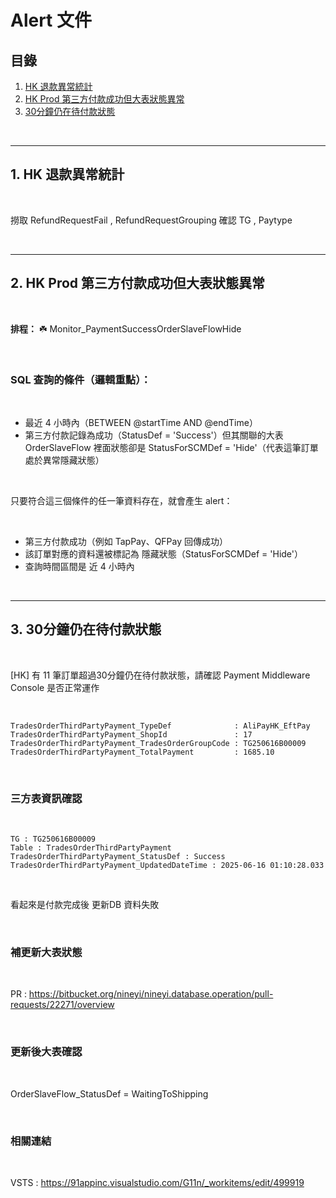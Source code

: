 # Alert 文件

## 目錄
1. [HK 退款異常統計](#1-hk-退款異常統計)
2. [HK Prod 第三方付款成功但大表狀態異常](#2-hk-prod-第三方付款成功但大表狀態異常)
3. [30分鐘仍在待付款狀態](#3-30分鐘仍在待付款狀態)

<br>

---

## 1. HK 退款異常統計

<br>

撈取 RefundRequestFail , RefundRequestGrouping 確認 TG , Paytype

<br>

---

## 2. HK Prod 第三方付款成功但大表狀態異常

<br>

**排程：** ☘️ Monitor_PaymentSuccessOrderSlaveFlowHide

<br>

### SQL 查詢的條件（邏輯重點）：

<br>

- 最近 4 小時內（BETWEEN @startTime AND @endTime）
- 第三方付款記錄為成功（StatusDef = 'Success'）但其關聯的大表 OrderSlaveFlow 裡面狀態卻是 StatusForSCMDef = 'Hide'（代表這筆訂單處於異常隱藏狀態）

<br>

只要符合這三個條件的任一筆資料存在，就會產生 alert：

<br>

- 第三方付款成功（例如 TapPay、QFPay 回傳成功）
- 該訂單對應的資料還被標記為 隱藏狀態（StatusForSCMDef = 'Hide'）
- 查詢時間區間是 近 4 小時內

<br>

---

## 3. 30分鐘仍在待付款狀態

<br>

[HK] 有 11 筆訂單超過30分鐘仍在待付款狀態，請確認 Payment Middleware Console 是否正常運作

<br>

```
TradesOrderThirdPartyPayment_TypeDef              : AliPayHK_EftPay
TradesOrderThirdPartyPayment_ShopId               : 17
TradesOrderThirdPartyPayment_TradesOrderGroupCode : TG250616B00009
TradesOrderThirdPartyPayment_TotalPayment         : 1685.10
```

<br>

### 三方表資訊確認

<br>

```
TG : TG250616B00009
Table : TradesOrderThirdPartyPayment
TradesOrderThirdPartyPayment_StatusDef : Success
TradesOrderThirdPartyPayment_UpdatedDateTime : 2025-06-16 01:10:28.033
```

<br>

看起來是付款完成後 更新DB 資料失敗

<br>

### 補更新大表狀態

<br>

PR : https://bitbucket.org/nineyi/nineyi.database.operation/pull-requests/22271/overview

<br>

### 更新後大表確認

<br>

OrderSlaveFlow_StatusDef = WaitingToShipping

<br>

### 相關連結

<br>

VSTS : https://91appinc.visualstudio.com/G11n/_workitems/edit/499919

<br>
